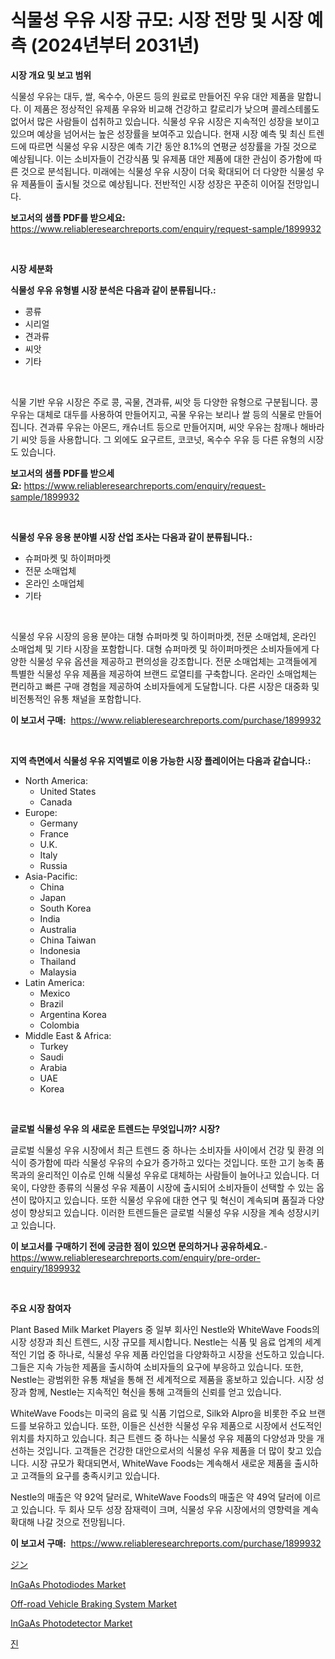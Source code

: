 <p><h1>식물성 우유 시장 규모: 시장 전망 및 시장 예측 (2024년부터 2031년)</h1></p><p><strong>시장 개요 및 보고 범위</strong></p>
<p><p>식물성 우유는 대두, 쌀, 옥수수, 아몬드 등의 원료로 만들어진 우유 대안 제품을 말합니다. 이 제품은 정상적인 유제품 우유와 비교해 건강하고 칼로리가 낮으며 콜레스테롤도 없어서 많은 사람들이 섭취하고 있습니다. 식물성 우유 시장은 지속적인 성장을 보이고 있으며 예상을 넘어서는 높은 성장률을 보여주고 있습니다. 현재 시장 예측 및 최신 트렌드에 따르면 식물성 우유 시장은 예측 기간 동안 8.1%의 연평균 성장률을 가질 것으로 예상됩니다. 이는 소비자들이 건강식품 및 유제품 대안 제품에 대한 관심이 증가함에 따른 것으로 분석됩니다. 미래에는 식물성 우유 시장이 더욱 확대되어 더 다양한 식물성 우유 제품들이 출시될 것으로 예상됩니다. 전반적인 시장 성장은 꾸준히 이어질 전망입니다.</p></p>
<p><strong>보고서의 샘플 PDF를 받으세요:</strong> <a href="https://www.reliableresearchreports.com/enquiry/request-sample/1899932">https://www.reliableresearchreports.com/enquiry/request-sample/1899932</a></p>
<p>&nbsp;</p>
<p><strong>시장 세분화</strong></p>
<p><strong>식물성 우유 유형별 시장 분석은 다음과 같이 분류됩니다.:</strong></p>
<p><ul><li>콩류</li><li>시리얼</li><li>견과류</li><li>씨앗</li><li>기타</li></ul></p>
<p>&nbsp;</p>
<p><p>식물 기반 우유 시장은 주로 콩, 곡물, 견과류, 씨앗 등 다양한 유형으로 구분됩니다. 콩 우유는 대체로 대두를 사용하여 만들어지고, 곡물 우유는 보리나 쌀 등의 식물로 만들어집니다. 견과류 우유는 아몬드, 캐슈너트 등으로 만들어지며, 씨앗 우유는 참깨나 해바라기 씨앗 등을 사용합니다. 그 외에도 요구르트, 코코넛, 옥수수 우유 등 다른 유형의 시장도 있습니다.</p></p>
<p><strong>보고서의 샘플 PDF를 받으세요:</strong>&nbsp;<a href="https://www.reliableresearchreports.com/enquiry/request-sample/1899932">https://www.reliableresearchreports.com/enquiry/request-sample/1899932</a></p>
<p>&nbsp;</p>
<p><strong> 식물성 우유 응용 분야별 시장 산업 조사는 다음과 같이 분류됩니다.:</strong></p>
<p><ul><li>슈퍼마켓 및 하이퍼마켓</li><li>전문 소매업체</li><li>온라인 소매업체</li><li>기타</li></ul></p>
<p>&nbsp;</p>
<p><p>식물성 우유 시장의 응용 분야는 대형 슈퍼마켓 및 하이퍼마켓, 전문 소매업체, 온라인 소매업체 및 기타 시장을 포함합니다. 대형 슈퍼마켓 및 하이퍼마켓은 소비자들에게 다양한 식물성 우유 옵션을 제공하고 편의성을 강조합니다. 전문 소매업체는 고객들에게 특별한 식물성 우유 제품을 제공하여 브랜드 로열티를 구축합니다. 온라인 소매업체는 편리하고 빠른 구매 경험을 제공하여 소비자들에게 도달합니다. 다른 시장은 대중화 및 비전통적인 유통 채널을 포함합니다.</p></p>
<p><strong>이 보고서 구매:</strong>&nbsp; <a href="https://www.reliableresearchreports.com/purchase/1899932">https://www.reliableresearchreports.com/purchase/1899932</a></p>
<p>&nbsp;</p>
<p><strong>지역 측면에서 식물성 우유 지역별로 이용 가능한 시장 플레이어는 다음과 같습니다.:</strong></p>
<p><ul>
    <li>
        North America:
        <ul>
            <li>United States</li>
            <li>Canada</li>
        </ul>
    </li>
    <li>
        Europe:
        <ul>
            <li>Germany</li>
            <li>France</li>
            <li>U.K.</li>
            <li>Italy</li>
            <li>Russia</li>
        </ul>
    </li>
    <li>
        Asia-Pacific:
        <ul>
            <li>China</li>
            <li>Japan</li>
            <li>South Korea</li>
            <li>India</li>
            <li>Australia</li>
            <li>China Taiwan</li>
            <li>Indonesia</li>
            <li>Thailand</li>
            <li>Malaysia</li>
        </ul>
    </li>
    <li>
        Latin America:
        <ul>
            <li>Mexico</li>
            <li>Brazil</li>
            <li>Argentina Korea</li>
            <li>Colombia</li>
        </ul>
    </li>
    <li>
        Middle East & Africa:
        <ul>
            <li>Turkey</li>
            <li>Saudi</li>
            <li>Arabia</li>
            <li>UAE</li>
            <li>Korea</li>
        </ul>
    </li>
    </ul></p>
<p>&nbsp;</p>
<p><strong>글로벌 식물성 우유 의 새로운 트렌드는 무엇입니까? 시장?</strong></p>
<p><p>글로벌 식물성 우유 시장에서 최근 트렌드 중 하나는 소비자들 사이에서 건강 및 환경 의식이 증가함에 따라 식물성 우유의 수요가 증가하고 있다는 것입니다. 또한 고기 농축 품목과의 윤리적인 이슈로 인해 식물성 우유로 대체하는 사람들이 늘어나고 있습니다. 더욱이, 다양한 종류의 식물성 우유 제품이 시장에 출시되어 소비자들이 선택할 수 있는 옵션이 많아지고 있습니다. 또한 식물성 우유에 대한 연구 및 혁신이 계속되며 품질과 다양성이 향상되고 있습니다. 이러한 트렌드들은 글로벌 식물성 우유 시장을 계속 성장시키고 있습니다.</p></p>
<p><strong>이 보고서를 구매하기 전에 궁금한 점이 있으면 문의하거나 공유하세요.</strong>- <a href="https://www.reliableresearchreports.com/enquiry/pre-order-enquiry/1899932">https://www.reliableresearchreports.com/enquiry/pre-order-enquiry/1899932</a></p>
<p>&nbsp;</p>
<p><strong>주요 시장 참여자</strong></p>
<p><p>Plant Based Milk Market Players 중 일부 회사인 Nestle와 WhiteWave Foods의 시장 성장과 최신 트렌드, 시장 규모를 제시합니다. Nestle는 식품 및 음료 업계의 세계적인 기업 중 하나로, 식물성 우유 제품 라인업을 다양화하고 시장을 선도하고 있습니다. 그들은 지속 가능한 제품을 출시하여 소비자들의 요구에 부응하고 있습니다. 또한, Nestle는 광범위한 유통 채널을 통해 전 세계적으로 제품을 홍보하고 있습니다. 시장 성장과 함께, Nestle는 지속적인 혁신을 통해 고객들의 신뢰를 얻고 있습니다.</p><p>WhiteWave Foods는 미국의 음료 및 식품 기업으로, Silk와 Alpro을 비롯한 주요 브랜드를 보유하고 있습니다. 또한, 이들은 신선한 식물성 우유 제품으로 시장에서 선도적인 위치를 차지하고 있습니다. 최근 트렌드 중 하나는 식물성 우유 제품의 다양성과 맛을 개선하는 것입니다. 고객들은 건강한 대안으로서의 식물성 우유 제품을 더 많이 찾고 있습니다. 시장 규모가 확대되면서, WhiteWave Foods는 계속해서 새로운 제품을 출시하고 고객들의 요구를 충족시키고 있습니다.</p><p>Nestle의 매출은 약 92억 달러로, WhiteWave Foods의 매출은 약 49억 달러에 이르고 있습니다. 두 회사 모두 성장 잠재력이 크며, 식물성 우유 시장에서의 영향력을 계속 확대해 나갈 것으로 전망됩니다.</p></p>
<p><strong>이 보고서 구매:</strong>&nbsp;&nbsp;<a href="https://www.reliableresearchreports.com/purchase/1899932">https://www.reliableresearchreports.com/purchase/1899932</a></p>
<p><p><a href="https://medium.com/@suysuyheng/%E9%8A%80%E5%B8%82%E5%A0%B4%E3%82%B7%E3%82%A7%E3%82%A2%E3%81%AE%E9%80%B2%E5%8C%96%E3%81%A8%E5%B8%82%E5%A0%B4%E6%88%90%E9%95%B7%E3%81%AE%E3%83%88%E3%83%AC%E3%83%B3%E3%83%892024%E5%B9%B4-2031%E5%B9%B4-8b4400a0f3db">ジン</a></p><p><a href="https://github.com/nicoletavirag/Market-Research-Report-List-2/blob/main/ingaas-photodiodes-market.md">InGaAs Photodiodes Market</a></p><p><a href="https://view.publitas.com/reportprime-1/off-road-vehicle-braking-system-market-growth-market-trends-covid-19-impact-and-forecasts-for-period-from-2024-2031/">Off-road Vehicle Braking System Market</a></p><p><a href="https://github.com/mauripalmi/Market-Research-Report-List-2/blob/main/ingaas-photodetector-market.md">InGaAs Photodetector Market</a></p><p><a href="https://medium.com/@trimekaschubertn3/2024%EB%85%84%EB%B6%80%ED%84%B0-2031%EB%85%84%EA%B9%8C%EC%A7%80%EC%9D%98-%EC%A7%84-%EC%8B%9C%EC%9E%A5-%EB%B6%84%EC%84%9D%EA%B3%BC-%ED%81%AC%EA%B8%B0-%EC%98%88%EC%B8%A1-6c62e7cdca9a">진</a></p></p>
